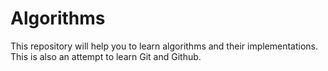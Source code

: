 # Algorithms
This repository will help you to learn algorithms and their implementations.
This is also an attempt to learn Git and Github.


